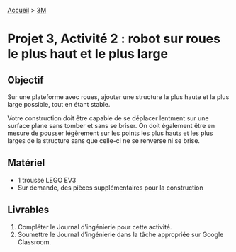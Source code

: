 [Accueil](./index.md) > [3M](./acceuil3M.md#projet-3--structures-mécaniques)

# Projet 3, Activité 2 : robot sur roues le plus haut et le plus large

## Objectif

Sur une plateforme avec roues, ajouter une structure la plus haute et la plus large possible, tout en étant stable. 

Votre construction doit être capable de se déplacer lentment sur une surface plane sans tomber et sans se briser. On doit également être en mesure de pousser légèrement sur les points les plus hauts et les plus larges de la structure sans que celle-ci ne se renverse ni se brise.

## Matériel

* 1 trousse LEGO EV3
* Sur demande, des pièces supplémentaires pour la construction

## Livrables

1. Compléter le Journal d'ingénierie pour cette activité.
1. Soumettre le Journal d'ingénierie dans la tâche appropriée sur Google Classroom.
